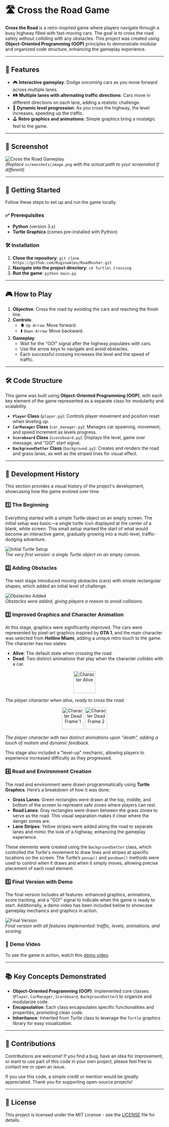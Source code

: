 # 🛣️ Cross the Road Game

**Cross the Road** is a retro-inspired game where players navigate through a busy highway filled with fast-moving cars. The goal is to cross the road safely without colliding with any obstacles. This project was created using **Object-Oriented Programming (OOP)** principles to demonstrate modular and organized code structure, enhancing the gameplay experience.

---

## 🌟 Features
- 🎮 **Interactive gameplay**: Dodge oncoming cars as you move forward across multiple lanes.
- 🛤️ **Multiple lanes with alternating traffic directions**: Cars move in different directions on each lane, adding a realistic challenge.
- 🚀 **Dynamic level progression**: As you cross the highway, the level increases, speeding up the traffic.
- 🕹️ **Retro graphics and animations**: Simple graphics bring a nostalgic feel to the game.

---

## 📸 Screenshot
![Cross the Road Gameplay](screenshots/final_version.png)  
*(Replace `screenshots/image.png` with the actual path to your screenshot if different)*

---

## 🚀 Getting Started
Follow these steps to set up and run the game locally.

### ✅ Prerequisites
- **Python** (version 3.x)
- **Turtle Graphics** (comes pre-installed with Python)

### 🛠️ Installation
1. **Clone the repository**: `git clone https://github.com/RuginaAlex/RoadRusher.git`
2. **Navigate into the project directory**: `cd Turtle\ Crossing`
3. **Run the game**: `python main.py`

---

## 🎮 How to Play
1. **Objective**: Cross the road by avoiding the cars and reaching the finish line.
2. **Controls**:
   - ⬆️ `Up Arrow`: Move forward.
   - ⬇️ `Down Arrow`: Move backward.
3. **Gameplay**:
   - Wait for the "GO!" signal after the highway populates with cars.
   - Use the arrow keys to navigate and avoid obstacles.
   - Each successful crossing increases the level and the speed of traffic.

---

## 🛠️ Code Structure
This game was built using **Object-Oriented Programming (OOP)**, with each key element of the game represented as a separate class for modularity and scalability.
- **`Player` Class** (`player.py`): Controls player movement and position reset when leveling up.
- **`CarManager` Class** (`car_manager.py`): Manages car spawning, movement, and speed increment as levels progress.
- **`Scoreboard` Class** (`scoreboard.py`): Displays the level, game over message, and "GO!" start signal.
- **`BackgroundSetter` Class** (`background.py`): Creates and renders the road and grass lanes, as well as the striped lines for visual effect.

---

## 📜 Development History

This section provides a visual history of the project's development, showcasing how the game evolved over time.

### 1️⃣ The Beginning
Everything started with a simple Turtle object on an empty screen. The initial setup was basic—a single turtle icon displayed at the center of a blank, white screen. This small setup marked the start of what would become an interactive game, gradually growing into a multi-level, traffic-dodging adventure.

![Initial Turtle Setup](screenshots/first_step.png)  
*The very first version: a single Turtle object on an empty canvas.*

### 2️⃣ Adding Obstacles
The next stage introduced moving obstacles (cars) with simple rectangular shapes, which added an initial level of challenge.

![Obstacles Added](screenshots/second_step.png)  
*Obstacles were added, giving players a reason to avoid collisions.*

### 3️⃣ Improved Graphics and Character Animation
At this stage, graphics were significantly improved. The cars were represented by pixel-art graphics inspired by **GTA 1**, and the main character was selected from **Hotline Miami**, adding a unique retro touch to the game. The character has two states:
   - **Alive**: The default state when crossing the road.
   - **Dead**: Two distinct animations that play when the character collides with a car.

<div align="center">
  <img src="walker_graphic.gif" alt="Character Alive" width="70">
</div>

*The player character when alive, ready to cross the road.*

<div align="center">
  <img src="walker_graph/dead1.gif" alt="Character Dead Frame 1" width="70">
  <img src="walker_graph/dead2.gif" alt="Character Dead Frame 2" width="70">
</div>

*The player character with two distinct animations upon "death", adding a touch of realism and dynamic feedback.*

This stage also included a "level-up" mechanic, allowing players to experience increased difficulty as they progressed.

### 4️⃣ Road and Environment Creation
The road and environment were drawn programmatically using **Turtle Graphics**. Here’s a breakdown of how it was done:
   - **Grass Lanes**: Green rectangles were drawn at the top, middle, and bottom of the screen to represent safe zones where players can rest.
   - **Road Lanes**: Gray rectangles were drawn between the grass zones to serve as the road. This visual separation makes it clear where the danger zones are.
   - **Lane Stripes**: Yellow stripes were added along the road to separate lanes and mimic the look of a highway, enhancing the gameplay experience.

These elements were created using the `BackgroundSetter` class, which controlled the Turtle's movement to draw lines and stripes at specific locations on the screen. The Turtle’s `penup()` and `pendown()` methods were used to control when it draws and when it simply moves, allowing precise placement of each road element.

### 5️⃣ Final Version with Demo
The final version includes all features: enhanced graphics, animations, score tracking, and a "GO!" signal to indicate when the game is ready to start. Additionally, a demo video has been included below to showcase gameplay mechanics and graphics in action.

![Final Version](screenshots/final_version.png)  
*Final version with all features implemented: traffic, levels, animations, and scoring.*

### 🎥 Demo Video
To see the game in action, watch this [demo video](link_to_demo_video).


---

## 📚 Key Concepts Demonstrated
- **Object-Oriented Programming (OOP)**: Implemented core classes (`Player`, `CarManager`, `Scoreboard`, `BackgroundSetter`) to organize and modularize code.
- **Encapsulation**: Each class encapsulates specific functionalities and properties, promoting clean code.
- **Inheritance**: Inherited from Turtle class to leverage the `Turtle` graphics library for easy visualization.

---

## 🤝 Contributions

Contributions are welcome! If you find a bug, have an idea for improvement, or want to use part of this code in your own project, please feel free to contact me or open an issue. 

If you use this code, a simple credit or mention would be greatly appreciated. Thank you for supporting open-source projects!

---

## 📜 License

This project is licensed under the MIT License - see the [LICENSE](LICENSE) file for details.
